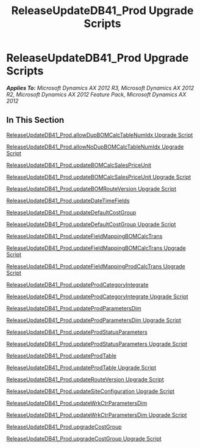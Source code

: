 ﻿---
title: ReleaseUpdateDB41_Prod Upgrade Scripts
TOCTitle: ReleaseUpdateDB41_Prod Upgrade Scripts
ms:assetid: 6febe41b-94f0-4035-9ddd-72f1e94d59da
ms:mtpsurl: https://msdn.microsoft.com/en-us/library/JJ685767(v=AX.60)
ms:contentKeyID: 49708968
ms.date: 05/18/2015
mtps_version: v=AX.60
---

# ReleaseUpdateDB41\_Prod Upgrade Scripts 


_**Applies To:** Microsoft Dynamics AX 2012 R3, Microsoft Dynamics AX 2012 R2, Microsoft Dynamics AX 2012 Feature Pack, Microsoft Dynamics AX 2012_

## In This Section

[ReleaseUpdateDB41\_Prod.allowDupBOMCalcTableNumIdx Upgrade Script](releaseupdatedb41-prod-allowdupbomcalctablenumidx-upgrade-script.md)

[ReleaseUpdateDB41\_Prod.allowNoDupBOMCalcTableNumIdx Upgrade Script](releaseupdatedb41-prod-allownodupbomcalctablenumidx-upgrade-script.md)

[ReleaseUpdateDB41\_Prod.updateBOMCalcSalesPriceUnit](releaseupdatedb41-prod-updatebomcalcsalespriceunit.md)

[ReleaseUpdateDB41\_Prod.updateBOMCalcSalesPriceUnit Upgrade Script](releaseupdatedb41-prod-updatebomcalcsalespriceunit-upgrade-script.md)

[ReleaseUpdateDB41\_Prod.updateBOMRouteVersion Upgrade Script](releaseupdatedb41-prod-updatebomrouteversion-upgrade-script.md)

[ReleaseUpdateDB41\_Prod.updateDateTimeFields](releaseupdatedb41-prod-updatedatetimefields.md)

[ReleaseUpdateDB41\_Prod.updateDefaultCostGroup](releaseupdatedb41-prod-updatedefaultcostgroup.md)

[ReleaseUpdateDB41\_Prod.updateDefaultCostGroup Upgrade Script](releaseupdatedb41-prod-updatedefaultcostgroup-upgrade-script.md)

[ReleaseUpdateDB41\_Prod.updateFieldMappingBOMCalcTrans](releaseupdatedb41-prod-updatefieldmappingbomcalctrans.md)

[ReleaseUpdateDB41\_Prod.updateFieldMappingBOMCalcTrans Upgrade Script](releaseupdatedb41-prod-updatefieldmappingbomcalctrans-upgrade-script.md)

[ReleaseUpdateDB41\_Prod.updateFieldMappingProdCalcTrans Upgrade Script](releaseupdatedb41-prod-updatefieldmappingprodcalctrans-upgrade-script.md)

[ReleaseUpdateDB41\_Prod.updateProdCategoryIntegrate](releaseupdatedb41-prod-updateprodcategoryintegrate.md)

[ReleaseUpdateDB41\_Prod.updateProdCategoryIntegrate Upgrade Script](releaseupdatedb41-prod-updateprodcategoryintegrate-upgrade-script.md)

[ReleaseUpdateDB41\_Prod.updateProdParametersDim](releaseupdatedb41-prod-updateprodparametersdim.md)

[ReleaseUpdateDB41\_Prod.updateProdParametersDim Upgrade Script](releaseupdatedb41-prod-updateprodparametersdim-upgrade-script.md)

[ReleaseUpdateDB41\_Prod.updateProdStatusParameters](releaseupdatedb41-prod-updateprodstatusparameters.md)

[ReleaseUpdateDB41\_Prod.updateProdStatusParameters Upgrade Script](releaseupdatedb41-prod-updateprodstatusparameters-upgrade-script.md)

[ReleaseUpdateDB41\_Prod.updateProdTable](releaseupdatedb41-prod-updateprodtable.md)

[ReleaseUpdateDB41\_Prod.updateProdTable Upgrade Script](releaseupdatedb41-prod-updateprodtable-upgrade-script.md)

[ReleaseUpdateDB41\_Prod.updateRouteVersion Upgrade Script](releaseupdatedb41-prod-updaterouteversion-upgrade-script.md)

[ReleaseUpdateDB41\_Prod.updateSiteConfiguration Upgrade Script](releaseupdatedb41-prod-updatesiteconfiguration-upgrade-script.md)

[ReleaseUpdateDB41\_Prod.updateWrkCtrParametersDim](releaseupdatedb41-prod-updatewrkctrparametersdim.md)

[ReleaseUpdateDB41\_Prod.updateWrkCtrParametersDim Upgrade Script](releaseupdatedb41-prod-updatewrkctrparametersdim-upgrade-script.md)

[ReleaseUpdateDB41\_Prod.upgradeCostGroup](releaseupdatedb41-prod-upgradecostgroup.md)

[ReleaseUpdateDB41\_Prod.upgradeCostGroup Upgrade Script](releaseupdatedb41-prod-upgradecostgroup-upgrade-script.md)

  



